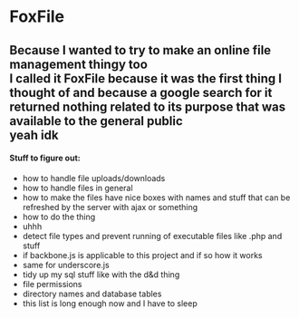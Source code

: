 # FoxFile
Because I wanted to try to make an online file management thingy too  
I called it FoxFile because it was the first thing I thought of and because a google search for it returned nothing related to its purpose that was available to the general public  
yeah idk  
---------
#### Stuff to figure out:  
- how to handle file uploads/downloads
- how to handle files in general
- how to make the files have nice boxes with names and stuff that can be refreshed by the server with ajax or something
- how to do the thing
- uhhh
- detect file types and prevent running of executable files like .php and stuff
- if backbone.js is applicable to this project and if so how it works
- same for underscore.js
- tidy up my sql stuff like with the d&d thing
- file permissions
- directory names and database tables
- this list is long enough now and I have to sleep
